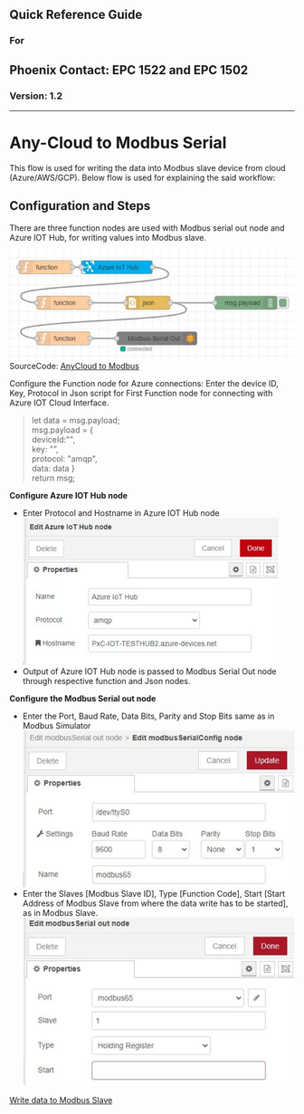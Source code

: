 ## Quick Reference Guide<br>
### For
## Phoenix Contact: EPC 1522 and EPC 1502
 
### Version: 1.2
---
# Any-Cloud to Modbus Serial

This flow is used for writing the data into Modbus slave device from cloud (Azure/AWS/GCP). Below flow is used for explaining the said workflow:

## Configuration and Steps
There are three function nodes are used with Modbus serial out node and Azure IOT Hub, for writing values into Modbus slave. 

![CLoudToSerial](images/05_CloudToSer.JPG) <br>
SourceCode: [AnyCloud to Modbus](SourceCode/Quickstart_Flows/QuickGuideFlows/Cloud_to_Modbus.json) <br>

Configure the Function node for Azure connections:
Enter the device ID, Key, Protocol in Json script for First Function node for connecting with Azure IOT Cloud Interface.

> let data = msg.payload; <br>
    msg.payload = { <br>
    deviceId:"<Device ID Here>", <br>
    key: "<device key here>”, <br>
    protocol: "amqp", <br>
    data: data
} <br>
return msg;

__Configure Azure IOT Hub node__ <br>
- Enter Protocol and Hostname in Azure IOT Hub node <br>
![AzureConfig](images/05_AzureConfig.JPG) <br>
- Output of Azure IOT Hub node is passed to Modbus Serial Out node through respective function and Json nodes.

__Configure the Modbus Serial out node__ <br>

- Enter the Port, Baud Rate, Data Bits, Parity and Stop Bits same as in Modbus Simulator <br>
![ModbusSerConfig](images/05_ModbusSerConfig.JPG) <br>
- Enter the Slaves [Modbus Slave ID], Type [Function Code], Start [Start Address of Modbus Slave from where the data write has to be started], as in Modbus Slave. <br>
![ModbusSerOutConfig](images/05_ModbusSerOutConfig.JPG) <br>


[Write data to Modbus Slave](SourceCode/Quickstart_Flows/Modbus/Write_data_to_Modbus_Slave.json)


